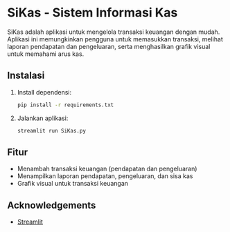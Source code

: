 # SiKas - Sistem Informasi Kas

SiKas adalah aplikasi untuk mengelola transaksi keuangan dengan mudah. Aplikasi ini memungkinkan pengguna untuk memasukkan transaksi, melihat laporan pendapatan dan pengeluaran, serta menghasilkan grafik visual untuk memahami arus kas.

## Instalasi

1. Install dependensi:
   ```bash
   pip install -r requirements.txt
   ```

2. Jalankan aplikasi:
   ```bash
   streamlit run SiKas.py
   ```

## Fitur
- Menambah transaksi keuangan (pendapatan dan pengeluaran)
- Menampilkan laporan pendapatan, pengeluaran, dan sisa kas
- Grafik visual untuk transaksi keuangan

## Acknowledgements
- [Streamlit](https://streamlit.io/)